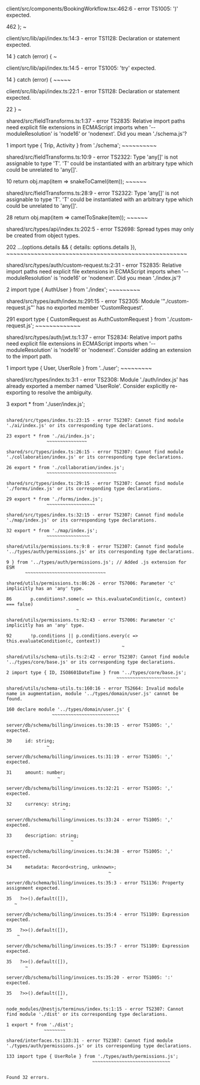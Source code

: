 client/src/components/BookingWorkflow.tsx:462:6 - error TS1005: ')' expected.

462     };
         ~

client/src/lib/api/index.ts:14:3 - error TS1128: Declaration or statement expected.

14   } catch (error) {
     ~

client/src/lib/api/index.ts:14:5 - error TS1005: 'try' expected.

14   } catch (error) {
       ~~~~~

client/src/lib/api/index.ts:22:1 - error TS1128: Declaration or statement expected.

22 }
   ~

shared/src/fieldTransforms.ts:1:37 - error TS2835: Relative import paths need explicit file extensions in ECMAScript imports when '--moduleResolution' is 'node16' or 'nodenext'. Did you mean './schema.js'?

1 import type { Trip, Activity } from './schema';
                                      ~~~~~~~~~~

shared/src/fieldTransforms.ts:10:9 - error TS2322: Type 'any[]' is not assignable to type 'T'.
  'T' could be instantiated with an arbitrary type which could be unrelated to 'any[]'.

10         return obj.map(item => snakeToCamel(item));
           ~~~~~~

shared/src/fieldTransforms.ts:28:9 - error TS2322: Type 'any[]' is not assignable to type 'T'.
  'T' could be instantiated with an arbitrary type which could be unrelated to 'any[]'.

28         return obj.map(item => camelToSnake(item));
           ~~~~~~

shared/src/types/api/index.ts:202:5 - error TS2698: Spread types may only be created from object types.

202     ...(options.details && { details: options.details }),
        ~~~~~~~~~~~~~~~~~~~~~~~~~~~~~~~~~~~~~~~~~~~~~~~~~~~~

shared/src/types/auth/custom-request.ts:2:31 - error TS2835: Relative import paths need explicit file extensions in ECMAScript imports when '--moduleResolution' is 'node16' or 'nodenext'. Did you mean './index.js'?

2 import type { AuthUser } from './index';
                                ~~~~~~~~~

shared/src/types/auth/index.ts:291:15 - error TS2305: Module '"./custom-request.js"' has no exported member 'CustomRequest'.

291 export type { CustomRequest as AuthCustomRequest } from './custom-request.js';
                  ~~~~~~~~~~~~~

shared/src/types/auth/jwt.ts:1:37 - error TS2834: Relative import paths need explicit file extensions in ECMAScript imports when '--moduleResolution' is 'node16' or 'nodenext'. Consider adding an extension to the import path.

1 import type { User, UserRole } from '../user';
                                      ~~~~~~~~~

shared/src/types/index.ts:3:1 - error TS2308: Module './auth/index.js' has already exported a member named 'UserRole'. Consider explicitly re-exporting to resolve the ambiguity.

3 export * from './user/index.js';
  ~~~~~~~~~~~~~~~~~~~~~~~~~~~~~~~~

shared/src/types/index.ts:23:15 - error TS2307: Cannot find module './ai/index.js' or its corresponding type declarations.

23 export * from './ai/index.js';
                 ~~~~~~~~~~~~~~~

shared/src/types/index.ts:26:15 - error TS2307: Cannot find module './collaboration/index.js' or its corresponding type declarations.

26 export * from './collaboration/index.js';
                 ~~~~~~~~~~~~~~~~~~~~~~~~~~

shared/src/types/index.ts:29:15 - error TS2307: Cannot find module './forms/index.js' or its corresponding type declarations.

29 export * from './forms/index.js';
                 ~~~~~~~~~~~~~~~~~~

shared/src/types/index.ts:32:15 - error TS2307: Cannot find module './map/index.js' or its corresponding type declarations.

32 export * from './map/index.js';
                 ~~~~~~~~~~~~~~~~

shared/utils/permissions.ts:9:8 - error TS2307: Cannot find module '../types/auth/permissions.js' or its corresponding type declarations.

9 } from '../types/auth/permissions.js'; // Added .js extension for ESM
         ~~~~~~~~~~~~~~~~~~~~~~~~~~~~~~

shared/utils/permissions.ts:86:26 - error TS7006: Parameter 'c' implicitly has an 'any' type.

86       p.conditions?.some(c => this.evaluateCondition(c, context) === false)
                            ~

shared/utils/permissions.ts:92:43 - error TS7006: Parameter 'c' implicitly has an 'any' type.

92       !p.conditions || p.conditions.every(c => this.evaluateCondition(c, context))
                                             ~

shared/utils/schema-utils.ts:2:42 - error TS2307: Cannot find module '../types/core/base.js' or its corresponding type declarations.

2 import type { ID, ISO8601DateTime } from '../types/core/base.js';
                                           ~~~~~~~~~~~~~~~~~~~~~~~

shared/utils/schema-utils.ts:160:16 - error TS2664: Invalid module name in augmentation, module '../types/domain/user.js' cannot be found.

160 declare module '../types/domain/user.js' {
                   ~~~~~~~~~~~~~~~~~~~~~~~~~

server/db/schema/billing/invoices.ts:30:15 - error TS1005: ',' expected.

30     id: string;
                 ~

server/db/schema/billing/invoices.ts:31:19 - error TS1005: ',' expected.

31     amount: number;
                     ~

server/db/schema/billing/invoices.ts:32:21 - error TS1005: ',' expected.

32     currency: string;
                       ~

server/db/schema/billing/invoices.ts:33:24 - error TS1005: ',' expected.

33     description: string;
                          ~

server/db/schema/billing/invoices.ts:34:38 - error TS1005: ',' expected.

34     metadata: Record<string, unknown>;
                                        ~

server/db/schema/billing/invoices.ts:35:3 - error TS1136: Property assignment expected.

35   ?>>().default([]),
     ~

server/db/schema/billing/invoices.ts:35:4 - error TS1109: Expression expected.

35   ?>>().default([]),
      ~

server/db/schema/billing/invoices.ts:35:7 - error TS1109: Expression expected.

35   ?>>().default([]),
         ~

server/db/schema/billing/invoices.ts:35:20 - error TS1005: ':' expected.

35   ?>>().default([]),
                      ~

node_modules/@nestjs/terminus/index.ts:1:15 - error TS2307: Cannot find module './dist' or its corresponding type declarations.

1 export * from './dist';
                ~~~~~~~~

shared/interfaces.ts:133:31 - error TS2307: Cannot find module './types/auth/permissions.js' or its corresponding type declarations.

133 import type { UserRole } from './types/auth/permissions.js';
                                  ~~~~~~~~~~~~~~~~~~~~~~~~~~~~~


Found 32 errors.